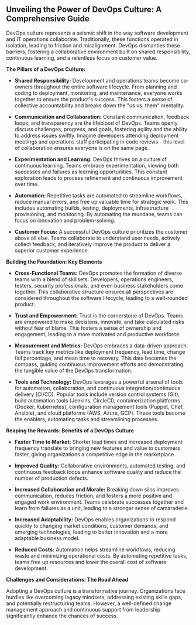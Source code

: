 ## Unveiling the Power of DevOps Culture: A Comprehensive Guide

DevOps culture represents a seismic shift in the way software development and IT operations collaborate. Traditionally, these functions operated in isolation, leading to friction and misalignment. DevOps dismantles these barriers, fostering a collaborative environment built on shared responsibility, continuous learning, and a relentless focus on customer value.

**The Pillars of a DevOps Culture:**

* **Shared Responsibility:** Development and operations teams become co-owners throughout the entire software lifecycle. From planning and coding to deployment, monitoring, and maintenance, everyone works together to ensure the product's success. This fosters a sense of collective accountability and breaks down the "us vs. them" mentality.

* **Communication and Collaboration:** Constant communication, feedback loops, and transparency are the lifeblood of DevOps. Teams openly discuss challenges, progress, and goals, fostering agility and the ability to address issues swiftly. Imagine developers attending deployment meetings and operations staff participating in code reviews - this level of collaboration ensures everyone is on the same page.

* **Experimentation and Learning:** DevOps thrives on a culture of continuous learning. Teams embrace experimentation, viewing both successes and failures as learning opportunities. This constant exploration leads to process refinement and continuous improvement over time. 

* **Automation:** Repetitive tasks are automated to streamline workflows, reduce manual errors, and free up valuable time for strategic work. This includes automating builds, testing, deployments, infrastructure provisioning, and monitoring. By automating the mundane, teams can focus on innovation and problem-solving.

* **Customer Focus:** A successful DevOps culture prioritizes the customer above all else. Teams collaborate to understand user needs, actively collect feedback, and iteratively improve the product to deliver a superior customer experience.  

**Building the Foundation: Key Elements**

* **Cross-Functional Teams:** DevOps promotes the formation of diverse teams with a blend of skillsets. Developers, operations engineers, testers, security professionals, and even business stakeholders come together. This collaborative structure ensures all perspectives are considered throughout the software lifecycle, leading to a well-rounded product.

* **Trust and Empowerment:** Trust is the cornerstone of DevOps. Teams are empowered to make decisions, innovate, and take calculated risks without fear of blame. This fosters a sense of ownership and engagement, leading to a more motivated and productive workforce.

* **Measurement and Metrics:**  DevOps embraces a data-driven approach. Teams track key metrics like deployment frequency, lead time, change fail percentage, and mean time to recovery. This data becomes the compass, guiding continuous improvement efforts and demonstrating the tangible value of the DevOps transformation. 

* **Tools and Technology:** DevOps leverages a powerful arsenal of tools for automation, collaboration, and continuous integration/continuous delivery (CI/CD). Popular tools include version control systems (Git), build automation tools (Jenkins, CircleCI), containerization platforms (Docker, Kubernetes), configuration management tools (Puppet, Chef, Ansible), and cloud platforms (AWS, Azure, GCP). These tools become the enablers, automating tasks and streamlining processes.

**Reaping the Rewards: Benefits of a DevOps Culture**

* **Faster Time to Market:** Shorter lead times and increased deployment frequency translate to bringing new features and value to customers faster, giving organizations a competitive edge in the marketplace.

* **Improved Quality:** Collaborative environments, automated testing, and continuous feedback loops enhance software quality and reduce the number of production defects.  

* **Increased Collaboration and Morale:** Breaking down silos improves communication, reduces friction, and fosters a more positive and engaged work environment. Teams celebrate successes together and learn from failures as a unit, leading to a stronger sense of camaraderie.

* **Increased Adaptability:** DevOps enables organizations to respond quickly to changing market conditions, customer demands, and emerging technologies, leading to better innovation and a more adaptable business model.

* **Reduced Costs:** Automation helps streamline workflows, reducing waste and minimizing operational costs. By automating repetitive tasks, teams free up resources and lower the overall cost of software development.

**Challenges and Considerations: The Road Ahead**

Adopting a DevOps culture is a transformative journey. Organizations face hurdles like overcoming legacy mindsets, addressing existing skills gaps, and potentially restructuring teams. However, a well-defined change management approach and continuous support from leadership significantly enhance the chances of success. 
